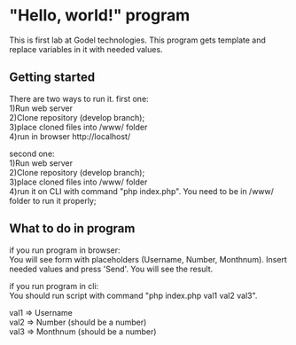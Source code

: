 # "Hello, world!" program
This is first lab at Godel technologies. This program gets template and replace variables in it with needed values.

## Getting started
There are two ways to run it.
first one:  
1)Run web server  
2)Clone repository (develop branch);  
3)place cloned files into /www/ folder  
4)run in browser http://localhost/  

second one:  
1)Run web server  
2)Clone repository (develop branch);  
3)place cloned files into /www/ folder  
4)run it on CLI with command "php index.php". You need to be in /www/ folder to run it properly;  

## What to do in program
if you run program in browser:  
You will see form with placeholders (Username, Number, Monthnum). Insert needed values and press 'Send'. You will see the result.  

if you run program in cli:  
You should run script with command "php index.php val1 val2 val3".  

val1 => Username  
val2 => Number (should be a number)  
val3 => Monthnum (should be a number)  
